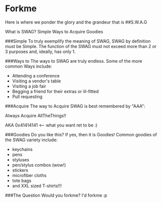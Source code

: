 # Forkme
Here is where we ponder the glory and the grandeur that is
##S.W.A.G

What is SWAG?
Simple
Ways to 
Acquire
Goodies

###Simple
To truly exemplify the meaning of SWAG, SWAG by definition must be Simple.
The function of the SWAG must not exceed more than 2 or 3 purposes and, ideally, has only 1.

###Ways to
The ways to SWAG are truly endless. Some of the more common Ways include:
  - Attending a conference
  - Visiting a vendor's table 
  - Visiting a job fair
  - Begging a friend for their extras or ill-fitted
  - Pull requesting
  
###Acquire
The way to Acquire SWAG is best remembered by "AAA":

Always Acquire AllTheThings!!

AKA 0x41414141 <-- what you want ret to be :)

###Goodies
Do you like this? If yes, then it is Goodies!
Common goodies of the SWAG variety include:
  - keychains
  - pens
  - styluses 
  - pen/stylus combos (wow!)
  - stickers
  - microfiber cloths
  - tote bags
  - and XXL sized T-shirts!!!

###The Question
Would you forkme? I'd forkme :p
